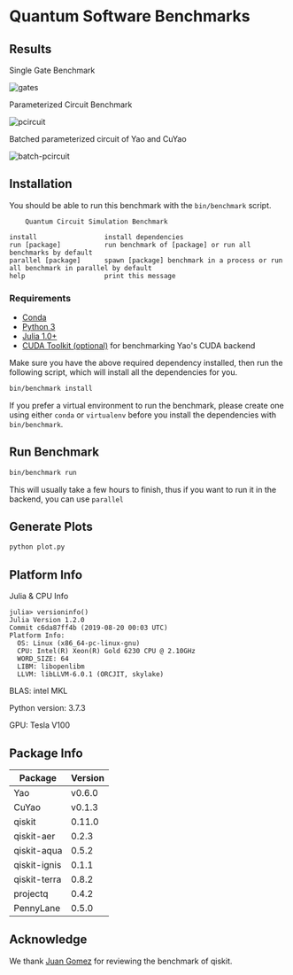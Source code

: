 # Quantum Software Benchmarks

## Results

Single Gate Benchmark

![gates](https://github.com/Roger-luo/quantum-benchmarks/blob/master/gates.png)

Parameterized Circuit Benchmark

![pcircuit](https://github.com/Roger-luo/quantum-benchmarks/blob/master/pcircuit.png)

Batched parameterized circuit of Yao and CuYao

![batch-pcircuit](https://github.com/Roger-luo/quantum-benchmarks/blob/master/pcircuit_batch.png)

## Installation

You should be able to run this benchmark with the `bin/benchmark` script.

```
    Quantum Circuit Simulation Benchmark

install                 install dependencies
run [package]           run benchmark of [package] or run all benchmarks by default
parallel [package]      spawn [package] benchmark in a process or run all benchmark in parallel by default
help                    print this message
```

### Requirements

- [Conda](https://conda.io/projects/conda/en/latest/user-guide/install/index.html?highlight=conda)
- [Python 3](https://www.python.org/downloads/)
- [Julia 1.0+](https://julialang.org/)
- [CUDA Toolkit (optional)](https://developer.nvidia.com/cuda-toolkit) for benchmarking Yao's CUDA backend

Make sure you have the above required dependency installed, then run the following script, which will install
all the dependencies for you.

```sh
bin/benchmark install
```

If you prefer a virtual environment to run the benchmark, please create one using either `conda` or `virtualenv`
before you install the dependencies with `bin/benchmark`.

## Run Benchmark

```sh
bin/benchmark run
```

This will usually take a few hours to finish, thus if you want to run it in the backend, you can use `parallel`

## Generate Plots

```sh
python plot.py
```

## Platform Info

Julia & CPU Info

```
julia> versioninfo()
Julia Version 1.2.0
Commit c6da87ff4b (2019-08-20 00:03 UTC)
Platform Info:
  OS: Linux (x86_64-pc-linux-gnu)
  CPU: Intel(R) Xeon(R) Gold 6230 CPU @ 2.10GHz
  WORD_SIZE: 64
  LIBM: libopenlibm
  LLVM: libLLVM-6.0.1 (ORCJIT, skylake)
```

BLAS: intel MKL

Python version: 3.7.3

GPU: Tesla V100

## Package Info

|       Package        | Version |
| -------------------- | ------- |
| Yao                  | v0.6.0  |
| CuYao                | v0.1.3  |
| qiskit               | 0.11.0  |
| qiskit-aer           | 0.2.3   |
| qiskit-aqua          | 0.5.2   |
| qiskit-ignis         | 0.1.1   |
| qiskit-terra         | 0.8.2   |
| projectq             | 0.4.2   |
| PennyLane            | 0.5.0   |

## Acknowledge

We thank [Juan Gomez](https://github.com/atilag) for reviewing the benchmark of qiskit.
